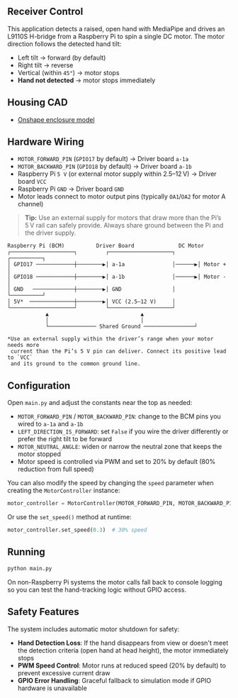 ## Receiver Control

This application detects a raised, open hand with MediaPipe and drives an L9110S H-bridge from a Raspberry Pi to spin a single DC motor. The motor direction follows the detected hand tilt:

- Left tilt → forward (by default)
- Right tilt → reverse
- Vertical (within `45°`) → motor stops
- **Hand not detected** → motor stops immediately

## Housing CAD

- [Onshape enclosure model](https://cad.onshape.com/documents/6807801388cd1d3c9d6b9f2a/w/23686d7df571e290bd4fe000/e/c297ecbb82ea916d8e0fea8e?renderMode=0&uiState=68dac285ec910c36b04511ce)

## Hardware Wiring

- `MOTOR_FORWARD_PIN` (`GPIO17` by default) → Driver board `a-1a`
- `MOTOR_BACKWARD_PIN` (`GPIO18` by default) → Driver board `a-1b`
- Raspberry Pi `5 V` (or external motor supply within 2.5–12 V) → Driver board `VCC`
- Raspberry Pi `GND` → Driver board `GND`
- Motor leads connect to motor output pins (typically `OA1`/`OA2` for motor A channel)

> **Tip:** Use an external supply for motors that draw more than the Pi’s 5 V rail can safely provide. Always share ground between the Pi and the driver supply.

```
Raspberry Pi (BCM)          Driver Board              DC Motor
┌────────────────────┐         ┌────────────────────┐       ┌──────────┐
│ GPIO17 ────────────┼────────▶│ a-1a               │──────▶│ Motor +  │
│ GPIO18 ────────────┼────────▶│ a-1b               │──────▶│ Motor -  │
│ GND   ─────────────┼────────▶│ GND                │       └──────────┘
│ 5V*  ──────────────┼────────▶│ VCC (2.5–12 V)     │
└────────────────────┘         └────────────────────┘
            ▲                             ▲
            │                             │
            └─────────────── Shared Ground ────────────────┘

*Use an external supply within the driver’s range when your motor needs more
 current than the Pi’s 5 V pin can deliver. Connect its positive lead to `VCC`
 and its ground to the common ground line.
```

## Configuration

Open `main.py` and adjust the constants near the top as needed:

- `MOTOR_FORWARD_PIN` / `MOTOR_BACKWARD_PIN`: change to the BCM pins you wired to `a-1a` and `a-1b`
- `LEFT_DIRECTION_IS_FORWARD`: set `False` if you wire the driver differently or prefer the right tilt to be forward
- `MOTOR_NEUTRAL_ANGLE`: widen or narrow the neutral zone that keeps the motor stopped
- Motor speed is controlled via PWM and set to 20% by default (80% reduction from full speed)

You can also modify the speed by changing the `speed` parameter when creating the `MotorController` instance:

```python
motor_controller = MotorController(MOTOR_FORWARD_PIN, MOTOR_BACKWARD_PIN, speed=0.5)  # 50% speed
```

Or use the `set_speed()` method at runtime:

```python
motor_controller.set_speed(0.3)  # 30% speed
```

## Running

```bash
python main.py
```

On non-Raspberry Pi systems the motor calls fall back to console logging so you can test the hand-tracking logic without GPIO access.

## Safety Features

The system includes automatic motor shutdown for safety:
- **Hand Detection Loss**: If the hand disappears from view or doesn't meet the detection criteria (open hand at head height), the motor immediately stops
- **PWM Speed Control**: Motor runs at reduced speed (20% by default) to prevent excessive current draw
- **GPIO Error Handling**: Graceful fallback to simulation mode if GPIO hardware is unavailable

